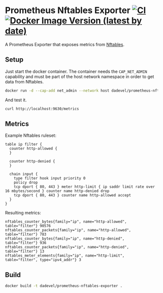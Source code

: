 # Prometheus Nftables Exporter [![CI](https://github.com/dadevel/prometheus-nftables-exporter/workflows/CI/badge.svg?branch=master)](https://github.com/dadevel/prometheus-nftables-exporter/actions) [![Docker Image Version (latest by date)](https://img.shields.io/docker/v/dadevel/prometheus-nftables-exporter?color=blue&logo=docker)](https://hub.docker.com/r/dadevel/prometheus-nftables-exporter)

A Prometheus Exporter that exposes metrics from [Nftables](https://nftables.org/projects/nftables/index.html).

## Setup

Just start the docker container.
The container needs the `CAP_NET_ADMIN` capability and must be part of the host network namespace in order to get data from Nftables.

~~~ bash
docker run -d --cap-add net_admin --network host dadevel/prometheus-nftables-exporter
~~~

And test it.

~~~ bash
curl http://localhost:9630/metrics
~~~

## Metrics

Example Nftables ruleset:

~~~ nft
table ip filter {
  counter http-allowed {
  }

  counter http-denied {
  }

  chain input {
    type filter hook input priority 0
    policy drop
    tcp dport { 80, 443 } meter http-limit { ip saddr limit rate over 16 mbytes/second } counter name http-denied drop
    tcp dport { 80, 443 } counter name http-allowed accept
  }
}
~~~

Resulting metrics:

~~~
nftables_counter_bytes{family="ip", name="http-allowed", table="filter"} 90576
nftables_counter_packets{family="ip", name="http-allowed", table="filter"} 783
nftables_counter_bytes{family="ip", name="http-denied", table="filter"} 936
nftables_counter_packets{family="ip", name="http-denied", table="filter"} 13
nftables_meter_elements{family="ip", name="http-limit", table="filter", type="ipv4_addr"} 3
~~~

## Build

~~~ sh
docker build -t dadevel/prometheus-nftables-exporter .
~~~

